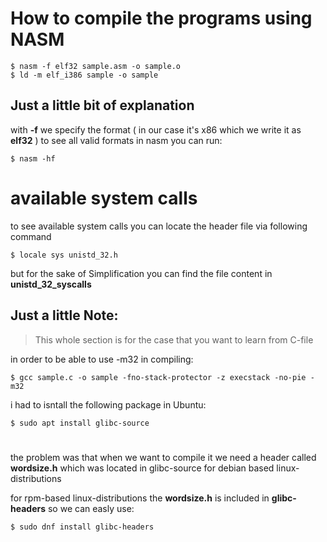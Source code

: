 # How to compile the programs using NASM
    
    $ nasm -f elf32 sample.asm -o sample.o
    $ ld -m elf_i386 sample -o sample

## Just a little bit of explanation

with **-f** we specify the format ( in our case it's x86 which we write it as **elf32** )
to see all valid formats in nasm you can run:

    $ nasm -hf


# available system calls 

to see available system calls you can locate the header file via following command

    $ locale sys unistd_32.h

but for the sake of Simplification you can find the file content in **unistd_32_syscalls**


## Just a little Note:

> This whole section is for the case that you want to learn from C-file

in order to be able to use -m32 in compiling:

    $ gcc sample.c -o sample -fno-stack-protector -z execstack -no-pie -m32


i had to isntall the following package in Ubuntu:

    $ sudo apt install glibc-source

#

the problem was that when we want to compile it we need a header called **wordsize.h** which was located in glibc-source for debian based linux-distributions

for rpm-based linux-distributions the **wordsize.h** is included in **glibc-headers** so we can easly use:

    $ sudo dnf install glibc-headers

